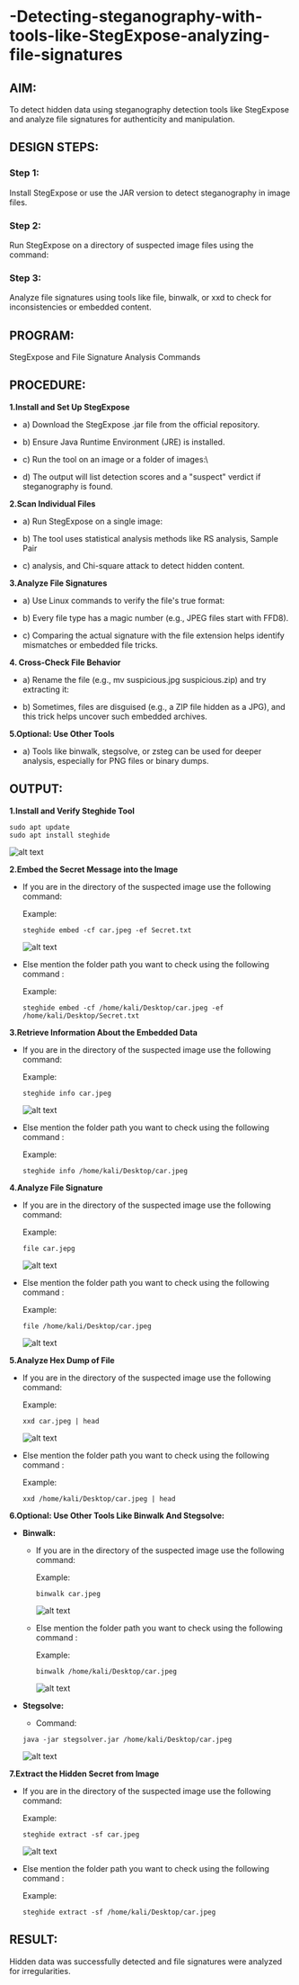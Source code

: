 # -Detecting-steganography-with-tools-like-StegExpose-analyzing-file-signatures
## AIM:
To detect hidden data using steganography detection tools like StegExpose and analyze file signatures for authenticity and manipulation.

## DESIGN STEPS:
### Step 1:
Install StegExpose or use the JAR version to detect steganography in image files.

### Step 2:
Run StegExpose on a directory of suspected image files using the command:

### Step 3:
Analyze file signatures using tools like file, binwalk, or xxd to check for inconsistencies or embedded content.

## PROGRAM:
StegExpose and File Signature Analysis Commands

## PROCEDURE:
**1.Install and Set Up StegExpose**

- a) Download the StegExpose .jar file from the official repository.
- b) Ensure Java Runtime Environment (JRE) is installed.
- c) Run the tool on an image or a folder of images:\

- d) The output will list detection scores and a "suspect" verdict if steganography
is found.

**2.Scan Individual Files**

- a) Run StegExpose on a single image:

- b) The tool uses statistical analysis methods like RS analysis, Sample Pair
- c) analysis, and Chi-square attack to detect hidden content.

**3.Analyze File Signatures**
- a) Use Linux commands to verify the file's true format:

- b) Every file type has a magic number (e.g., JPEG files start with FFD8). 
- c) Comparing the actual signature with the file extension helps identify mismatches or embedded
file tricks.

**4. Cross-Check File Behavior**
- a) Rename the file (e.g., mv suspicious.jpg suspicious.zip) and try extracting it:

- b) Sometimes, files are disguised (e.g., a ZIP file hidden as a JPG), and this trick helps uncover such embedded archives.

**5.Optional: Use Other Tools**

- a) Tools like binwalk, stegsolve, or zsteg can be used for deeper analysis,
especially for PNG files or binary dumps.


## OUTPUT:

**1.Install and Verify Steghide Tool**
```
sudo apt update
sudo apt install steghide

```
![alt text](<LAB-8 IMG-1.png>)

**2.Embed the Secret Message into the Image**
    
- If you are in the directory of the suspected image use the following command:

    Example:
    ```
    steghide embed -cf car.jpeg -ef Secret.txt
    ```
    ![alt text](<LAB-8 IMG-2.png>)
- Else mention the folder path you want to check using the following command :

    Example:
    ```
    steghide embed -cf /home/kali/Desktop/car.jpeg -ef /home/kali/Desktop/Secret.txt
    ```
**3.Retrieve Information About the Embedded Data**
- If you are in the directory of the suspected image use the following command:

    Example:
    ```
    steghide info car.jpeg
    ```
    ![alt text](<LAB-8 IMG-3.png>)
- Else mention the folder path you want to check using the following command :

    Example:
    ```
    steghide info /home/kali/Desktop/car.jpeg
    ```
**4.Analyze File Signature**
- If you are in the directory of the suspected image use the following command:

    Example:
    ```
    file car.jepg
    ```
    ![alt text](<LAB-8 IMG-4.png>)
- Else mention the folder path you want to check using the following command :

    Example:
    ```
    file /home/kali/Desktop/car.jpeg
    ```
    ![alt text](<LAB-8 IMG-5.png>)

**5.Analyze Hex Dump of File**
- If you are in the directory of the suspected image use the following command:

    Example:
    ```
    xxd car.jpeg | head
    ```
    ![alt text](<LAB-8 IMG-6.png>)

- Else mention the folder path you want to check using the following command :

    Example:
    ```
    xxd /home/kali/Desktop/car.jpeg | head
    ```
**6.Optional: Use Other Tools Like Binwalk And Stegsolve:**

- **Binwalk:**
    - If you are in the directory of the suspected image use the following command:

        Example:
        ```
        binwalk car.jpeg
        ```
        ![alt text](<LAB-8 IMG-9.png>)
    - Else mention the folder path you want to check using the following command :

        Example:
        ```
        binwalk /home/kali/Desktop/car.jpeg
        ```
        ![alt text](<LAB-8 IMG-10.png>)

- **Stegsolve:**

    - Command:
    ```
    java -jar stegsolver.jar /home/kali/Desktop/car.jpeg
    ```
    ![alt text](<LAB-8 IMG-8.png>)

**7.Extract the Hidden Secret from Image**
- If you are in the directory of the suspected image use the following command:

    Example:
    ```
   steghide extract -sf car.jpeg
    ```
    ![alt text](<LAB-8 IMG-7.png>)

- Else mention the folder path you want to check using the following command :

    Example:
    ```
    steghide extract -sf /home/kali/Desktop/car.jpeg
    ```

## RESULT:
Hidden data was successfully detected and file signatures were analyzed for irregularities.

